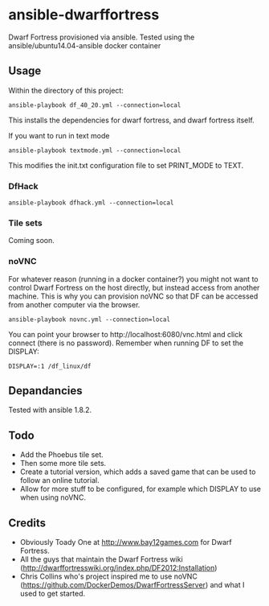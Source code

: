 ansible-dwarffortress
========================

Dwarf Fortress provisioned via ansible. Tested using the ansible/ubuntu14.04-ansible docker container

Usage
-----

Within the directory of this project:

    ansible-playbook df_40_20.yml --connection=local

This installs the dependencies for dwarf fortress, and dwarf fortress itself.

If you want to run in text mode

    ansible-playbook textmode.yml --connection=local

This modifies the init.txt configuration file to set PRINT_MODE to TEXT.

### DfHack ###

    ansible-playbook dfhack.yml --connection=local

### Tile sets ###

Coming soon.

### noVNC ###

For whatever reason (running in a docker container?) you might not want to control Dwarf Fortress on the host directly, but instead access from another machine. This is why you can provision noVNC so that DF can be accessed from another computer via the browser.

    ansible-playbook novnc.yml --connection=local

You can point your browser to http://localhost:6080/vnc.html and click connect (there is no password). Remember when running DF to set the DISPLAY:

    DISPLAY=:1 /df_linux/df

Depandancies
------------

Tested with ansible 1.8.2.

Todo
----

* Add the Phoebus tile set.
* Then some more tile sets.
* Create a tutorial version, which adds a saved game that can be used to follow an online tutorial.
* Allow for more stuff to be configured, for example which DISPLAY to use when using noVNC.

Credits
-------

* Obviously Toady One at http://www.bay12games.com for Dwarf Fortress.
* All the guys that maintain the Dwarf Fortress wiki (http://dwarffortresswiki.org/index.php/DF2012:Installation)
* Chris Collins who's project inspired me to use noVNC (https://github.com/DockerDemos/DwarfFortressServer) and what I used to get started.
